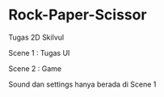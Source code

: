 # Rock-Paper-Scissor
Tugas 2D Skilvul

Scene 1 : Tugas UI

Scene 2 : Game

Sound dan settings hanya berada di Scene 1
